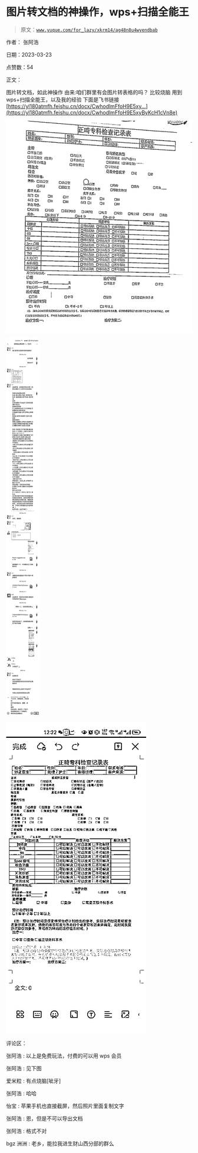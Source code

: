 # 图片转文档的神操作，wps+扫描全能王

> 原文：[`www.yuque.com/for_lazy/xkrm14/ag48n8u4wyendbab`](https://www.yuque.com/for_lazy/xkrm14/ag48n8u4wyendbab)

作者： 张阿浩

日期：2023-03-23

点赞数：54

正文：

图片转文档，如此神操作 由来:咱们群里有会图片转表格的吗？ 比较烧脑 用到 wps+扫描全能王，以及我的经验 下面是飞书链接[https://yl180atmfh.feishu.cn/docx/CwhodlmFfoH9E5xy...](https://yl180atmfh.feishu.cn/docx/CwhodlmFfoH9E5xyByKcH1cVn8e)

![](img/2b49e15368e207d490db82107f0b9a36.png)  

![](img/0907c6cd850f86b22972ebf1d948d1f7.png)  

![](img/bd21585c11db9daf4e92c0a6625b9ef0.png)  

评论区：

张阿浩 : 以上是免费玩法，付费的可以用 wps 会员

张阿浩 : 见下图

爱米粒 : 有点烧脑[呲牙]

张阿浩 : 哈哈

怡宝 : 苹果手机也直接截屏，然后照片里面复制文字

张阿浩 : 恩，但是不可以导出文档

张阿浩 : 格式不对

bgz 洲洲 : 老乡，能拉我进生财山西分部的群么

